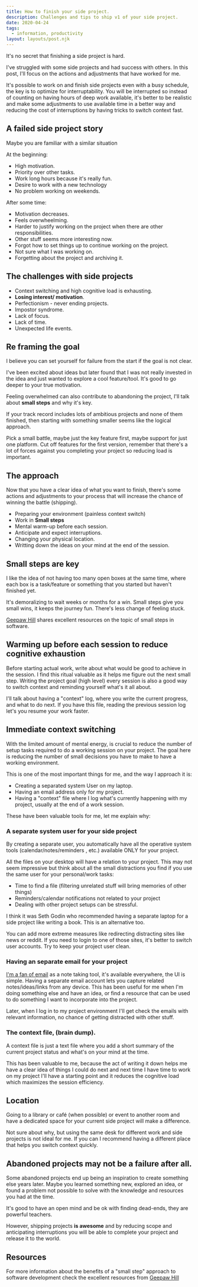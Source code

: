 ```yaml
---
title: How to finish your side project.
description: Challenges and tips to ship v1 of your side project.
date: 2020-04-24
tags:
  - information, productivity
layout: layouts/post.njk
---
```


It's no secret that finishing a side project is hard.

I've struggled with some side projects and had success with others. In this post, I'll focus on the actions and adjustments that have worked for me.

It's possible to work on and finish side projects even with a busy schedule, the key is to optimize for interruptability. You will be interrupted so instead of counting on having hours of deep work available, it's better to be realistic and make some adjustments to use available time in a better way and reducing the cost of interruptions by having tricks to switch context fast. 

## A failed side project story

Maybe you are familiar with a similar situation

At the beginning:

- High motivation.
- Priority over other tasks.
- Work long hours because it's really fun.
- Desire to work with a new technology
- No problem working on weekends.

After some time:

- Motivation decreases.
- Feels overwheelming.
- Harder to justify working on the project when there are other responsibilities.
- Other stuff seems more interesting now.
- Forgot how to set things up to continue working on the project.
- Not sure what I was working on.
- Forgetting about the project and archiving it.

## The challenges with side projects

- Context switching and high cognitive load is exhausting.
- **Losing interest/ motivation**.
- Perfectionism - never ending projects.
- Impostor syndrome.
- Lack of focus.
- Lack of time.
- Unexpected life events.

## Re framing the goal

I believe you can set yourself for failure from the start if the goal is not clear. 

I've been excited about ideas but later found that I was not really invested in the idea and just wanted to explore a cool feature/tool. It's good to go deeper to your true motivation. 

Feeling overwhelmed can also contribute to abandoning the project, I'll talk about **small steps** and why it's key.

If your track record includes lots of ambitious projects and none of them finished, then starting with something smaller seems like the logical approach. 

Pick a small battle, maybe just the key feature first, maybe support for just one platform. Cut off features for the first version, remember that there's a lot of forces against you completing your project so reducing load is important.

## The approach

Now that you have a clear idea of what you want to finish, there's some actions and adjustments to your process that will increase the chance of winning the battle (shipping).

- Preparing your environment (painless context switch)
- Work in **Small steps**
- Mental warm-up before each session.
- Anticipate and expect interruptions.
- Changing your physical location.
- Writting down the ideas on your mind at the end of the session.

## Small steps are key

I like the idea of not having too many open boxes at the same time, where each box is a task/feature or something that you  started but haven't finished yet.

It's demoralizing to wait weeks or months for a win. Small steps give you small wins, it keeps the journey fun. There's less change of feeling stuck. 

[Geepaw Hill](https://www.geepawhill.org/2020/06/26/more-on-small-steps/) shares excellent resources on the topic of small steps in software.

## Warming up before each session to reduce cognitive exhaustion

Before starting actual work, write about what would be good to achieve in the session. I find this ritual valuable as it helps me figure out the next small step. Writing the project goal (high level) every session is also a good way to switch context and reminding yourself what's it all about.

I'll talk about having a "context" log, where you write the current progress, and what to do next. If you have this file, reading the previous session log let's you resume your work faster.

## Immediate context switching

With the limited amount of mental energy, is crucial to reduce the number of setup tasks required to do a working session on your project. The goal here is reducing the number of small decisions you have to make to have a working environment.

This is one of the most important things for me, and the way I approach it is:

- Creating a separated system User on my laptop.
- Having an email address only for my project.
- Having a "context" file where I log what's currently happening with my project, usually at the end of a work session.

These have been valuable tools for me, let me explain why:

### A separate system user for your side project

By creating a separate user, you automatically have all the operative system tools (calendar/notes/reminders , etc.) available ONLY for your project.

All the files on your desktop will have a relation to your project. This may not seem impressive but think about all the small distractions you find if you use the same user for your personal/work tasks:

- Time to find a file (filtering unrelated stuff will bring memories of other things)
- Reminders/calendar notifications not related to your project
- Dealing with other project setups can be stressful.

I think it was Seth Godin who recommended having a separate laptop for a side project like writing a book. This is an alternative too.

You can add more extreme measures like redirecting distracting sites like news or reddit. If you need to login to one of those sites, it's better to switch user accounts. Try to keep your project user clean.

### Having an separate email for your project

[I'm a fan of email](https://hugozap.com/posts/ultimate-info-capturing-tool/) as a note taking tool, it's available everywhere, the UI is simple. Having a separate email account lets you capture related notes/ideas/links from any device. This has been useful for me when I'm doing something else and have an idea, or find a resource that can be used to do something I want to incorporate into the project.

Later, when I log in to my project environment I'll get check the emails with relevant information, no chance of getting distracted with other stuff.

### The context file, (brain dump).

A context file is just a text file where you add a short summary of the current project status and what's on your mind at the time. 

This has been valuable to me, because the act of writing it down helps me have a clear idea of things I could do next and next time I have time to work on my project I'll have a starting point and it reduces the cognitive load which maximizes the session efficiency.

## Location

Going to a library or café (when possible) or event to another room and have a dedicated space for your current side project will make a difference.

Not sure about why, but using the same desk for different work and side projects is not ideal for me. If you can I recommend having a different place that helps you switch context quickly.


## Abandoned projects may not be a failure after all.

Some abandoned projects end up being an inspiration to create something else years later. Maybe you learned something new, explored an idea, or found a problem not possible to solve with the knowledge and resources you had at the time.

It's good to have an open mind and be ok with finding dead-ends, they are powerful teachers.

However, shipping projects **is awesome** and by reducing scope and anticipating interruptions you will be able to complete your project and release it to the world.

## Resources

For more information about the benefits of a "small step" approach to software development check the excellent resources from [Geepaw Hill](https://www.geepawhill.org/2020/06/26/more-on-small-steps/)